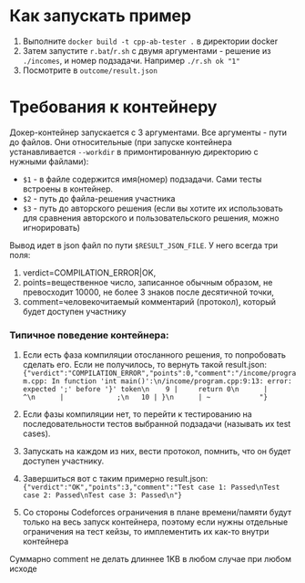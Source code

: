 # Как запускать пример

1. Выполните `docker build -t cpp-ab-tester .` в директории docker
1. Затем запустите `r.bat`/`r.sh` с двумя аргументами - решение из `./incomes`, и номер подзадачи. Например `./r.sh ok "1"`
1. Посмотрите в `outcome/result.json`

# Требования к контейнеру

Докер-контейнер запускается с 3 аргументами. Все аргументы - пути до файлов. Они относительные (при запуске контейнера устанавливается `--workdir` в примонтированную директорию с нужными файлами):

- `$1` - в файле содержится имя(номер) подзадачи. Сами тесты встроены в контейнер.
- `$2` - путь до файла-решения участника
- `$3` - путь до авторского решения (если вы хотите их использовать для сравнения авторского и пользовательского решения, можно игнорировать)

Вывод идет в json файл по пути `$RESULT_JSON_FILE`. У него всегда три поля: 

1. verdict=COMPILATION_ERROR|OK,
1. points=вещественное число, записанное обычным образом, не превосходит 10000, не более 3 знаков после десятичной точки,
1. comment=человекочитаемый комментарий (протокол), который будет доступен участнику

### Типичное поведение контейнера:

1. Если есть фаза компиляции отосланного решения, то попробовать сделать его. Если не получилось, то вернуть такой result.json:
`{"verdict":"COMPILATION_ERROR","points":0,"comment":"/income/program.cpp: In function 'int main()':\n/income/program.cpp:9:13: error: expected ';' before '}' token\n    9 |     return 0\n      |             ^\n      |             ;\n   10 | }\n      | ~            "}`

1. Если фазы компиляции нет, то перейти к тестированию на последовательности тестов выбранной подзадачи (называть их test cases).

1. Запускать на каждом из них, вести протокол, помнить, что он будет доступен участнику.

1. Завершиться вот с таким примерно result.json:
`{"verdict":"OK","points":3,"comment":"Test case 1: Passed\nTest case 2: Passed\nTest case 3: Passed\n"}`

1. Со стороны Codeforces ограничения в плане времени/памяти будут только на весь запуск контейнера, поэтому если нужны отдельные ограничения на тест кейзы,
то имплементить их как-то внутри контейнера

Суммарно comment не делать длиннее 1KB в любом случае при любом исходе


